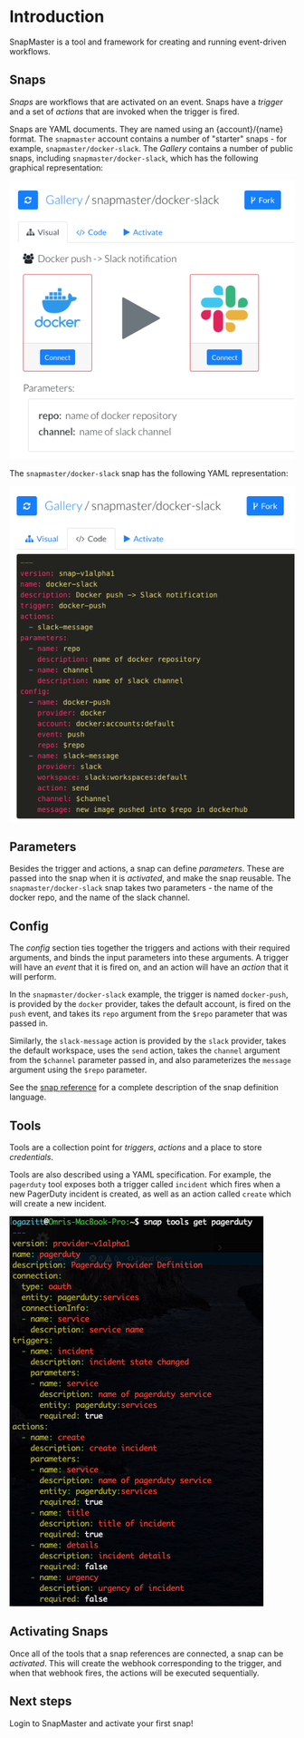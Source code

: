 # Introduction

SnapMaster is a tool and framework for creating and running event-driven workflows.

## Snaps

*Snaps* are workflows that are activated on an event.  Snaps have a *trigger* and a set of 
*actions* that are invoked when the trigger is fired.

Snaps are YAML documents.  They are named using an {account}/{name} format.  The 
`snapmaster` account contains a number of "starter" snaps - for example, 
`snapmaster/docker-slack`.  The *Gallery* contains a number of public snaps, including 
`snapmaster/docker-slack`, which has the following graphical representation:

![docker-slack](img/docker-slack.png)

The `snapmaster/docker-slack` snap has the following YAML representation:

![docker-slack-yaml](img/docker-slack-yaml.png)

## Parameters

Besides the trigger and actions, a snap can define *parameters*.  These are passed 
into the snap when it is *activated*, and make the snap reusable.  The 
`snapmaster/docker-slack` snap takes two parameters - the name of the docker repo, and 
the name of the slack channel.

## Config

The *config* section ties together the triggers and actions with their required arguments, 
and binds the input parameters into these arguments.  A trigger will have an *event* that 
it is fired on, and an action will have an *action* that it will perform.

In the `snapmaster/docker-slack` example, the trigger is named `docker-push`, is provided 
by the `docker` provider, takes the default account, is fired on the `push` event, and 
takes its `repo` argument from the `$repo` parameter that was passed in.

Similarly, the `slack-message` action is provided by the `slack` provider, takes the 
default workspace, uses the `send` action, takes the `channel` argument from the `$channel`
parameter passed in, and also parameterizes the `message` argument using the `$repo` 
parameter.

See the [snap reference](../snap-reference/snap-reference) for a complete description of 
the snap definition language.

## Tools

Tools are a collection point for *triggers*, *actions* and a place to store *credentials*.

Tools are also described using a YAML specification. For example, the `pagerduty` tool 
exposes both a trigger called `incident` which fires when a new PagerDuty incident is 
created, as well as an action called `create` which will create a new incident.

![snap-tools-get](img/snap-tools-get.png)

## Activating Snaps

Once all of the tools that a snap references are connected, a snap can be *activated*. This will create the webhook corresponding to the trigger, and when that webhook fires, 
the actions will be executed sequentially.

## Next steps

Login to SnapMaster and activate your first snap!
